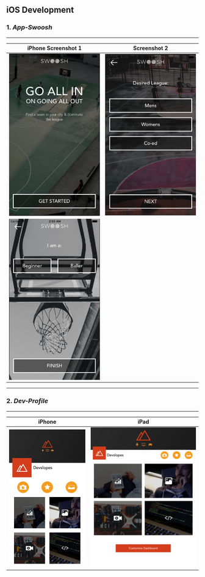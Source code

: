 ## iOS Development ##

### __1.__ _App-Swoosh_ ###

- - - -

iPhone Screenshot 1	                           									                     		     | Screenshot 2 
:-----------------------------------------------------------------------------------------------------------------------------------------------------------:|:-------------------------------------------------------------------------------------------------------------------------------------------------------------:
![picture alt](https://github.com/andrei-blaj/iOS/blob/master/app-swoosh/Screenshots/1.png?raw=true "First screen") | ![picture alt](https://github.com/andrei-blaj/iOS/blob/master/app-swoosh/Screenshots/2.png?raw=true "Second screen")
![picture alt](https://github.com/andrei-blaj/iOS/blob/master/app-swoosh/Screenshots/3.png?raw=true "Third screen") |

- - - - 

### __2.__ _Dev-Profile_ ###

- - - -

iPhone	                           									                     		   	             | iPad 
:-----------------------------------------------------------------------------------------------------------------------------------------------------------:|:-------------------------------------------------------------------------------------------------------------------------------------------------------------:
![picture alt](https://github.com/andrei-blaj/iOS/blob/master/dev-profile/Screenshots/iPhone.png?raw=true "First screen") | ![picture alt](https://github.com/andrei-blaj/iOS/blob/master/dev-profile/Screenshots/iPad.png?raw=true "Second screen")

